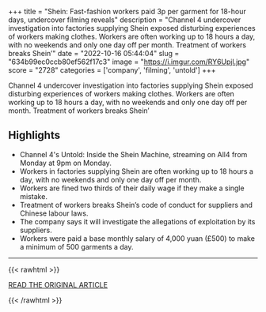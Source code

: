 +++
title = "Shein: Fast-fashion workers paid 3p per garment for 18-hour days, undercover filming reveals"
description = "Channel 4 undercover investigation into factories supplying Shein exposed disturbing experiences of workers making clothes. Workers are often working up to 18 hours a day, with no weekends and only one day off per month. Treatment of workers breaks Shein’"
date = "2022-10-16 05:44:04"
slug = "634b99ec0ccb80ef562f17c3"
image = "https://i.imgur.com/RY6Upjl.jpg"
score = "2728"
categories = ['company', 'filming', 'untold']
+++

Channel 4 undercover investigation into factories supplying Shein exposed disturbing experiences of workers making clothes. Workers are often working up to 18 hours a day, with no weekends and only one day off per month. Treatment of workers breaks Shein’

## Highlights

- Channel 4's Untold: Inside the Shein Machine, streaming on All4 from Monday at 9pm on Monday.
- Workers in factories supplying Shein are often working up to 18 hours a day, with no weekends and only one day off per month.
- Workers are fined two thirds of their daily wage if they make a single mistake.
- Treatment of workers breaks Shein’s code of conduct for suppliers and Chinese labour laws.
- The company says it will investigate the allegations of exploitation by its suppliers.
- Workers were paid a base monthly salary of 4,000 yuan (£500) to make a minimum of 500 garments a day.

---

{{< rawhtml >}}
  <p class="article-category">
    <a target="_blank" href="https://inews.co.uk/news/consumer/shein-fast-fashion-workers-paid-3p-18-hour-days-undercover-filming-china-1909073">READ THE ORIGINAL ARTICLE</a>
  </p>
{{< /rawhtml >}}
